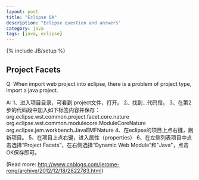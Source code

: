 ```yaml
---
layout: post
title: "Eclipse QA"
description: "Eclipse question and answers"
category: java
tags: [java, eclipse]
---
```

{% include JB/setup %}

## Project Facets
Q: When import web project into eclipse, there is a problem of project type, import a java project.

A:
    1、进入项目目录，可看到.project文件，打开。
    2、找到<natures>...</natures>代码段。
    3、在第2步的代码段中加入如下标签内容并保存：
    <nature>org.eclipse.wst.common.project.facet.core.nature</nature>
    <nature>org.eclipse.wst.common.modulecore.ModuleCoreNature</nature>
    <nature>org.eclipse.jem.workbench.JavaEMFNature</nature>
    4、在eclipse的项目上点右键，刷新项目。
    5、在项目上点右键，进入属性（properties）
    6、在左侧列表项目中点击选择“Project Facets”，在右侧选择“Dynamic Web Module”和"Java"，点击OK保存即可。

(Read more: <http://www.cnblogs.com/jerome-rong/archive/2012/12/18/2822783.html>)


